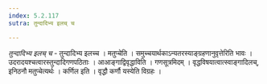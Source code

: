 ```yaml
---
index: 5.2.117
sutra: तुन्दादिभ्य इलच् च

---
```

_तुन्दादिभ्य इलच् च_ - तुन्दादिभ्य इलच्च । मतुप्चेति । समुच्चयार्थकाऽन्यतरस्याङ्ग्रहणानुवृत्तेरिति भावः । उदरादयश्चत्वारस्तुन्दादिगणपठिताः । आआङ्गाद्विवृद्धाविति । गणसूत्रमिदम् । वृद्धविषयात्वात्स्वाङ्गादिलच्, इनिठनौ मतुप्चेत्यर्थः । कर्णिल इति । वृद्धौ कर्णौ यस्येति विग्रहः । 